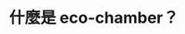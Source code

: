 ---
layout: page
show_meta: false
title: "什麼是 eco-chamber？"
header:
   image_fullwidth: "wood_plank.jpg"
permalink: "/about/"
---